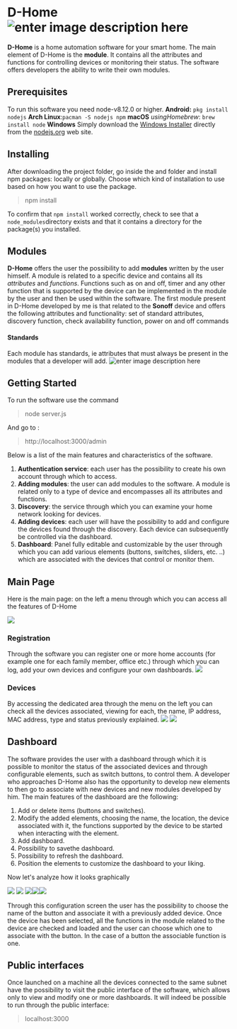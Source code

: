 # D-Home![enter image description here](http://i66.tinypic.com/23vaufa.png)

**D-Home** is a home automation software for your smart home.
The main element of D-Home is the **module**. It contains all the attributes and functions for controlling devices or monitoring their status. The software offers developers the ability to write their own modules.

## Prerequisites


To run this software you need node-v8.12.0 or higher.
**Android:** ```pkg install nodejs```
**Arch Linux**:```pacman -S nodejs npm```
**macOS** *usingHomebrew*: ```brew install node```
**Windows** Simply download the  [Windows Installer](https://nodejs.org/#download)  directly from the  [nodejs.org](https://nodejs.org/)  web site.


## Installing

  
After downloading the project folder, go inside the and folder and install npm packages: locally or globally. Choose which kind of installation to use based on how you want to use the package.

> npm install

To confirm that `npm install` worked correctly, check to see that a `node_modules`directory exists and that it contains a directory for the package(s) you installed.

## Modules

  
**D-Home** offers the user the possibility to add **modules** written by the user himself. A module is related to a specific device and contains all its *attributes* and *functions*. 
Functions such as on and off, timer and any other function that is supported by the device can be implemented in the module by the user and then be used within the software. The first module present in D-Home developed by me is that related to the **Sonoff** device and offers the following attributes and functionality: set of standard attributes, discovery function, check availability function, power on and off commands

#### Standards
  
Each module has standards, ie attributes that must always be present in the modules that a developer will add.
![enter image description here](http://i63.tinypic.com/nfrzv8.jpg)
## Getting Started

  To run the software use the command 

> node server.js

And go to :

> http://localhost:3000/admin

Below is a list of the main features and characteristics of the software.

 1.   **Authentication service**: each user has the possibility to create his own account through which to access.
 2.   **Adding modules**: the user can add modules to the software. A module is related only to a type of device and encompasses all its attributes and functions.
 3.   **Discovery**: the service through which you can examine your home network looking for devices.
 4.   **Adding devices**: each user will have the possibility to add and configure the devices found through the discovery. Each device can subsequently be controlled via the dashboard.
 5. **Dashboard**: Panel fully editable and customizable by the user through which you can add various elements (buttons, switches, sliders, etc. ..) which are associated with the devices that control or monitor them.

## Main Page
  
Here is the main page: on the left a menu through which you can access all the features of D-Home

![](https://lh3.googleusercontent.com/jm1B-RA4X4CWb7t4c8v5-Zj-iy6TasHktuHryrC7yD2vIFmcILOaaWigFUHzYxuF4rMMVe9s2cDUnnTFPaHjRjyQMftkli2_YLPfiXp9Y0g2E6ULM01fsINw_OfNYQyEb3Ob0k-SfXM)

### Registration

Through the software you can register one or more home accounts (for example one for each family member, office etc.) through which you can log, add your own devices and configure your own dashboards.
**![](https://lh5.googleusercontent.com/-IcITeNZKoUa0lTYkA_sS0TfgNboWrqCWqPTsDfAlOtq4U6-boAWB-c0CT6_UPKCWvO1NCYmmSaev1o1rwg_QH95g4KidmnY50ipCylNHeMDELVLDTu40wVo8U3-UYsppSpk1-kh)**
### Devices
  
By accessing the dedicated area through the menu on the left you can check all the devices associated, viewing for each, the name, IP address, MAC address, type and status previously explained.
**![](https://lh6.googleusercontent.com/CzYf6fiDOBPjVcaw6VG0w4lYNvvIKZLvvp0Sx_RFOlCVUBansOWxosI3bWfK_K2hkLQVsTyc3qF8Daw4j_6X9wYSH6kEXhQsoac_tfnwclqZJK3jmtxjhRX4vwWCI51wvNas7zcH)**
**![](https://lh3.googleusercontent.com/HoKawt0ow0EA9SFmI_1l3GOUkVz7gP70BByN-1NLI3n82JIrEoQsE9M2SjuP-m0_JfkdS0JmOLi-PScd55CAVF-UI7s5CnOnFWVEj-p1d6qA1VKQRDsuMZFQ0BS8ebA1lQVMUyRE)**

## Dashboard
The software provides the user with a dashboard through which it is possible to monitor the status of the associated devices and through configurable elements, such as switch buttons, to control them. A developer who approaches D-Home also has the opportunity to develop new elements to then go to associate with new devices and new modules developed by him.
The main features of the dashboard are the following:

 1. Add or delete items (buttons and switches). 
 2.  Modify the added elements, choosing the name, the location, the device associated 		   with it, the functions supported by the device to
    be started when interacting with the element.
  3. Add dashboard.
 3. Possibility to savethe dashboard.
 4. Possibility to refresh the dashboard. 
 5.  Position the elements to customize the dashboard to your liking.

Now let's analyze how it looks graphically

**![](https://lh6.googleusercontent.com/rMAQSvg6tCNh5oo4auNmBdY0hMNABGs-SmkahUKT4rhuJtBXXWJ77bqqaM0GMyr2Twif9Gafs1NdJ0Rk-z3zcZ724EO8bfYIrrxGSYZ3d9GfwuIxgRe_dwqbFb-DKadbrso-Jl590Fw)**
![](https://lh6.googleusercontent.com/5ooiXH83bjFOYgNOvX9RVAkqd8O-6uOb-xmoD3KeS7SUS2MaUpTQ3PZNhcrO01iF8BStGZdco6dGM_nc27d4SBVHgdbiR4MkwS39qT_JDOFzpaGLoaNiLa0PniIsUpANv_007l6U)  ![](https://lh6.googleusercontent.com/816VF6-sQxxQTXA24PeARpDCGf5Wp3-dcNjwXG3520cpWN2fmJiyWV_OCPxkZX3TFYmG2TarEY0zzQ-DWbvKmsK6D5eLgVhvvRgvtm1DaT5iiaXJntzDaLmTD7XAjCvaT979lLLB)![](https://lh5.googleusercontent.com/AJ0ZPdishJRoRGLsmk0W51HVYDY7p9YIyby4tl8OXDEiayP-H4JcU6QHeeU2m_qEvfLbqDezRvx73E-CCUS_ZJgaMYMV_1LoqzZt_h7K2WHuGvjNmL_aG1lAYLkMyprRWMs8K0ui)![](https://lh6.googleusercontent.com/OywLTWfvsgl776YK8m4uFLvwwM4NJ8Aemcjgmp-M8LoGubWKzWgTLv-BqqZoTuSQDx_G58HpfeMl7WiEe-P6fUmKSXonN2F-H8pr-RF0Jl2gh58Jd_AGd6u7-wdP_SOLNHQyCw4F)
  
Through this configuration screen the user has the possibility to choose the name of the button and associate it with a previously added device. Once the device has been selected, all the functions in the module related to the device are checked and loaded and the user can choose which one to associate with the button. In the case of a button the associable function is one.
## Public interfaces

Once launched on a machine all the devices connected to the same subnet have the possibility to visit the public interface of the software, which allows only to view and modify one or more dashboards.
It will indeed be possible to run through the public interface:

> localhost:3000

